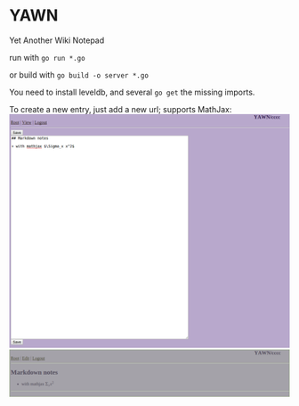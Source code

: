 # YAWN
Yet Another Wiki Notepad

run with 
`go run *.go`

or build with
`go build -o server *.go`

You need to install leveldb, and several `go get` the missing imports.

To create a new entry, just add a new url; supports MathJax:
![edit](https://raw.githubusercontent.com/marijnfs/YAWN/master/screens/screen1.png)
![view](https://raw.githubusercontent.com/marijnfs/YAWN/master/screens/screen2.png)